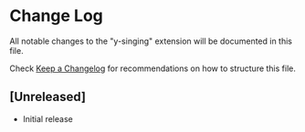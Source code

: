 # Change Log

All notable changes to the "y-singing" extension will be documented in this file.

Check [Keep a Changelog](http://keepachangelog.com/) for recommendations on how to structure this file.

## [Unreleased]

- Initial release